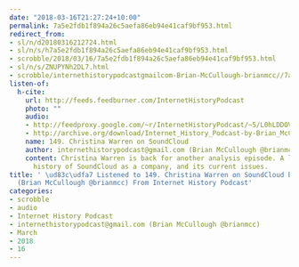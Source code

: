 ```yaml
---
date: "2018-03-16T21:27:24+10:00"
permalink: 7a5e2fdb1f894a26c5aefa86eb94e41caf9bf953.html
redirect_from:
- sl/n/d20180316212724.html
- sl/n/s/h7a5e2fdb1f894a26c5aefa86eb94e41caf9bf953.html
- scrobble/2018/03/16/7a5e2fdb1f894a26c5aefa86eb94e41caf9bf953.html
- sl/n/s/ZNUPYNh2DL7.html
- scrobble/internethistorypodcastgmailcom-Brian-McCullough-brianmcc//7a5e2fdb1f894a26c5aefa86eb94e41caf9bf953.html
listen-of:
  h-cite:
    url: http://feeds.feedburner.com/InternetHistoryPodcast
    photo: ""
    audio:
    - http://feedproxy.google.com/~r/InternetHistoryPodcast/~5/L0hLDDOV2us/149._Christina_Warren_on_SoundCloud.mp3
    - http://archive.org/download/Internet_History_Podcast-by-Brian_McCullough/149_Christina_Warren_on_SoundCloud.mp3
    name: 149. Christina Warren on SoundCloud
    author: internethistorypodcast@gmail.com (Brian McCullough @brianmcc)
    content: Christina Warren is back for another analysis episode. A look at the
      history of SoundCloud as a company, and its current issues.
title: ' \ud83c\udfa7 Listened to 149. Christina Warren on SoundCloud by internethistorypodcast@gmail.com
  (Brian McCullough @brianmcc) From Internet History Podcast'
categories:
- scrobble
- audio
- Internet History Podcast
- internethistorypodcast@gmail.com (Brian McCullough @brianmcc)
- March
- 2018
- 16
---
```

